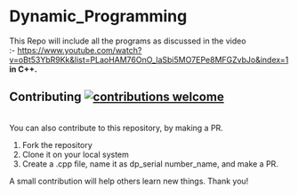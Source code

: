 # Dynamic_Programming

This Repo will include all the programs as discussed in the video <br>:- https://www.youtube.com/watch?v=oBt53YbR9Kk&list=PLaoHAM76OnO_laSbi5MO7EPe8MFGZvbJo&index=1
<br><b>in C++.</b>
 

## Contributing [![contributions welcome](https://img.shields.io/badge/contributions-welcome-brightgreen.svg?style=flat)](https://github.com/duttabhishek32/Mini-DataBase/issues) 
<br>
You can also contribute to this repository, by making a PR. 
<ol>
<li>Fork the repository </li>
<li> Clone it on your local system</li>
<li>Create a .cpp file, name it as dp_serial number_name, and make a PR.</li>
</ol>

A small contribution will help others learn new things.
Thank you!
